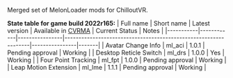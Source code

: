 Merged set of MelonLoader mods for ChilloutVR.

**State table for game build 2022r165:**
| Full name | Short name | Latest version | Available in [CVRMA](https://github.com/knah/CVRMelonAssistant) | Current Status | Notes |
|-----------|------------|----------------|-----------------------------------------------------------------|----------------|-------|
| Avatar Change Info | ml_aci | 1.0.1 | Pending approval | Working |
| Desktop Reticle Switch | ml_drs | 1.0.0 | Yes | Working |
| Four Point Tracking | ml_fpt | 1.0.0 | Pending approval | Working |
| Leap Motion Extension | ml_lme | 1.1.1 | Pending approval | Working |
